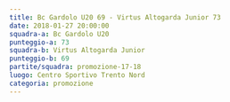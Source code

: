 ```yaml
---
title: Bc Gardolo U20 69 - Virtus Altogarda Junior 73
date: 2018-01-27 20:00:00
squadra-a: Bc Gardolo U20
punteggio-a: 73
squadra-b: Virtus Altogarda Junior
punteggio-b: 69
partite/squadra: promozione-17-18
luogo: Centro Sportivo Trento Nord
categoria: promozione
---
```

